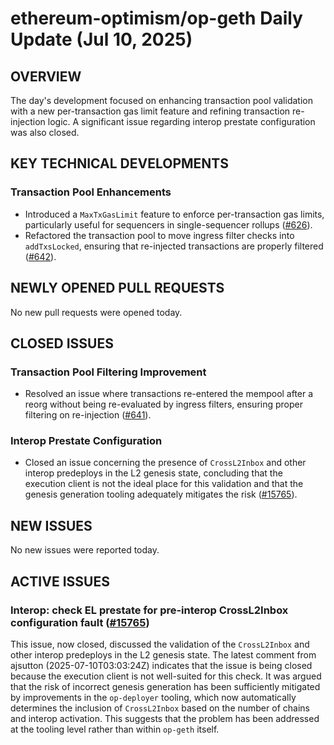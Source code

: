 # ethereum-optimism/op-geth Daily Update (Jul 10, 2025)
## OVERVIEW 
The day's development focused on enhancing transaction pool validation with a new per-transaction gas limit feature and refining transaction re-injection logic. A significant issue regarding interop prestate configuration was also closed.

## KEY TECHNICAL DEVELOPMENTS

### Transaction Pool Enhancements
- Introduced a `MaxTxGasLimit` feature to enforce per-transaction gas limits, particularly useful for sequencers in single-sequencer rollups ([#626](https://github.com/ethereum-optimism/op-geth/pull/626)).
- Refactored the transaction pool to move ingress filter checks into `addTxsLocked`, ensuring that re-injected transactions are properly filtered ([#642](https://github.com/ethereum-optimism/op-geth/pull/642)).

## NEWLY OPENED PULL REQUESTS
No new pull requests were opened today.

## CLOSED ISSUES

### Transaction Pool Filtering Improvement
- Resolved an issue where transactions re-entered the mempool after a reorg without being re-evaluated by ingress filters, ensuring proper filtering on re-injection ([#641](https://github.com/ethereum-optimism/op-geth/issues/641)).

### Interop Prestate Configuration
- Closed an issue concerning the presence of `CrossL2Inbox` and other interop predeploys in the L2 genesis state, concluding that the execution client is not the ideal place for this validation and that the genesis generation tooling adequately mitigates the risk ([#15765](https://github.com/ethereum-optimism/op-geth/issues/15765)).

## NEW ISSUES
No new issues were reported today.

## ACTIVE ISSUES

### Interop: check EL prestate for pre-interop CrossL2Inbox configuration fault ([#15765](https://github.com/ethereum-optimism/op-geth/issues/15765))
This issue, now closed, discussed the validation of the `CrossL2Inbox` and other interop predeploys in the L2 genesis state. The latest comment from ajsutton (2025-07-10T03:03:24Z) indicates that the issue is being closed because the execution client is not well-suited for this check. It was argued that the risk of incorrect genesis generation has been sufficiently mitigated by improvements in the `op-deployer` tooling, which now automatically determines the inclusion of `CrossL2Inbox` based on the number of chains and interop activation. This suggests that the problem has been addressed at the tooling level rather than within `op-geth` itself.